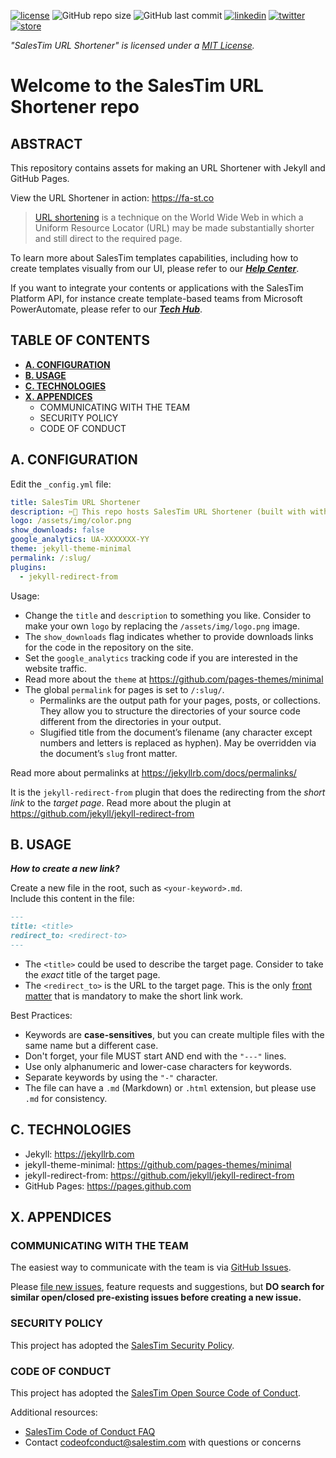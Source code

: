 [![license](https://img.shields.io/badge/License-MIT-yellow?style=flat)](/LICENSE.md)
![GitHub repo size](https://img.shields.io/github/repo-size/salestim/template-manifests)
![GitHub last commit](https://img.shields.io/github/last-commit/salestim/template-manifests)
[![linkedin](https://img.shields.io/badge/follow-@salestim-blue?logo=linkedin&logoColor=white)](https://www.linkedin.com/company/salestim/)
[![twitter](https://img.shields.io/badge/follow-@salestim-blue?logo=twitter&logoColor=white)](https://twitter.com/intent/follow?screen_name=salestimcrm)
[![store](https://img.shields.io/badge/visit-SalesTim%20Template%20Store-black?logo=microsoft-teams&logoColor=white)](https://store.salestim.com)

*"SalesTim URL Shortener" is licensed under a [MIT License](/LICENSE.md).*

# Welcome to the SalesTim URL Shortener repo

## ABSTRACT

This repository contains assets for making an URL Shortener with Jekyll and GitHub Pages.

View the URL Shortener in action: https://fa-st.co

> [URL shortening](https://en.wikipedia.org/wiki/URL_shortening) is a technique on the World Wide Web in which a Uniform Resource Locator (URL) may be made substantially shorter and still direct to the required page.

To learn more about SalesTim templates capabilities, including how to create templates visually from our UI, please refer to our ***[Help Center](https://help.salestim.com/)***.

If you want to integrate your contents or applications with the SalesTim Platform API, for instance create template-based teams from Microsoft PowerAutomate, please refer to our ***[Tech Hub](https://developers.salestim.com/)***.

## TABLE OF CONTENTS

- **[A. CONFIGURATION](#a-configuration)**
- **[B. USAGE](#b-usage)**
- **[C. TECHNOLOGIES](#c-technologies)**
- **[X. APPENDICES](#x-appendices)**
  - COMMUNICATING WITH THE TEAM
  - SECURITY POLICY
  - CODE OF CONDUCT

## A. CONFIGURATION

Edit the `_config.yml` file:

```yaml
title: SalesTim URL Shortener
description: ✂️🔗 This repo hosts SalesTim URL Shortener (built with with Jekyll and GitHub Pages).
logo: /assets/img/color.png
show_downloads: false
google_analytics: UA-XXXXXXX-YY
theme: jekyll-theme-minimal
permalink: /:slug/
plugins:
  - jekyll-redirect-from
```

Usage:
- Change the `title` and `description` to something you like. Consider to make your own `logo` by replacing the `/assets/img/logo.png` image.
- The `show_downloads` flag indicates whether to provide downloads links for the code in the repository on the site.
- Set the `google_analytics` tracking code if you are interested in the website traffic.
- Read more about the `theme` at https://github.com/pages-themes/minimal
- The global `permalink` for pages is set to `/:slug/`.
  - Permalinks are the output path for your pages, posts, or collections. They allow you to structure the directories of your source code different from the directories in your output.
  - Slugified title from the document’s filename (any character except numbers and letters is replaced as hyphen). May be overridden via the document’s `slug` front matter.

Read more about permalinks at https://jekyllrb.com/docs/permalinks/

It is the `jekyll-redirect-from` plugin that does the redirecting from the *short link* to the *target page*.
Read more about the plugin at https://github.com/jekyll/jekyll-redirect-from

## B. USAGE

***How to create a new link?***

Create a new file in the root, such as `<your-keyword>.md`.  
Include this content in the file:

```markdown
---
title: <title>
redirect_to: <redirect-to>
---
```

- The `<title>` could be used to describe the target page. Consider to take the *exact* title of the target page.
- The `<redirect_to>` is the URL to the target page. This is the only [front matter](https://jekyllrb.com/docs/front-matter/) that is mandatory to make the short link work.

Best Practices:
- Keywords are **case-sensitives**, but you can create multiple files with the same name but a different case.
- Don't forget, your file MUST start AND end with the `"---"` lines.
- Use only alphanumeric and lower-case characters for keywords.
- Separate keywords by using the `"-"` character.
- The file can have a `.md` (Markdown) or `.html` extension, but please use `.md` for consistency.

## C. TECHNOLOGIES

- Jekyll: https://jekyllrb.com
- jekyll-theme-minimal: https://github.com/pages-themes/minimal
- jekyll-redirect-from: https://github.com/jekyll/jekyll-redirect-from
- GitHub Pages: https://pages.github.com

## X. APPENDICES

### COMMUNICATING WITH THE TEAM

The easiest way to communicate with the team is via [GitHub Issues](/issues).

Please [file new issues](/issues/new/choose), feature requests and suggestions, but **DO search for similar open/closed pre-existing issues before creating a new issue.**

### SECURITY POLICY

This project has adopted the [SalesTim Security Policy](https://developers.salestim.com/platform/securitypolicy.html).

### CODE OF CONDUCT

This project has adopted the [SalesTim Open Source Code of Conduct](https://codeofconduct.salestim.com).

Additional resources:
- [SalesTim Code of Conduct FAQ](https://codeofconduct.salestim.com/faq/)
- Contact [codeofconduct@salestim.com](mailto:codeofconduct@salestim.com) with questions or concerns
